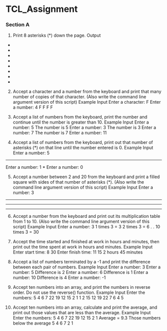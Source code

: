 # TCL_Assignment


### Section A

1. Print 8 asterisks (*) down the page.
Output
*
*
*
*
*
*
*
*
2. Accept a character and a number from the keyboard and print that many number of copies of that character. (Also write the command line argument version of this script)
Example Input
Enter a character: F
Enter a number: 4
F
F
F
F

3. Accept a list of numbers from the keyboard, print the number and continue until the number is greater than 10.
Example Input
Enter a number: 5
The number is 5
Enter a number: 3
The number is 3
Enter a number: 7
The number is 7
Enter a number: 11

4. Accept a list of numbers from the keyboard, print out that number of asterisks (*) on that line until the number entered is 0.
Example Input
Enter a number: 5
*****
Enter a number: 1
*
Enter a number: 0

5. Accept a number between 2 and 20 from the keyboard and print a filled square with sides of that number of asterisks (*). (Also write the command line argument version of this script)
Example Input
Enter a number: 3
***
***
***

6. Accept a number from the keyboard and print out its multiplication table from 1 to 10. (Also write the command line argument version of this script)
Example Input
Enter a number: 3
1 times 3 = 3
2 times 3 = 6
.
.
10 times 3 = 30

7. Accept the time started and finished at work in hours and minutes, then print out the time spent at work in hours and minutes.
Example Input
Enter start time: 8 30
Enter finish time: 11 15
2 hours 45 minutes

8. Accept a list of numbers terminated by a -1 and print the difference between each pair of numbers.
Example Input
Enter a number: 3
Enter a number: 5
Difference is 2
Enter a number: 6
Difference is 1
Enter a number: 10
Difference is 4
Enter a number: -1

9. Accept ten numbers into an array, and print the numbers in reverse order. Do not use the reverse() function.
Example Input
Enter the numbers: 5 4 6 7 22 19 12 15 2 1
1 2 15 12 19 22 7 6 4 5

10. Accept ten numbers into an array, calculate and print the average, and print out those values that are less than the average.
Example Input
Enter the numbers: 5 4 6 7 22 19 12 15 2 1
Average = 9.3
Those numbers below the average 5 4 6 7 2 1
